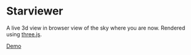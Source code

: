 # Starviewer                                                                    
 A live 3d view in browser view of the sky where you are now. Rendered using
[three.js](https://github.com/mrdoob/three.js/). 

[Demo](https://obrown.github.io/starviewer/)
